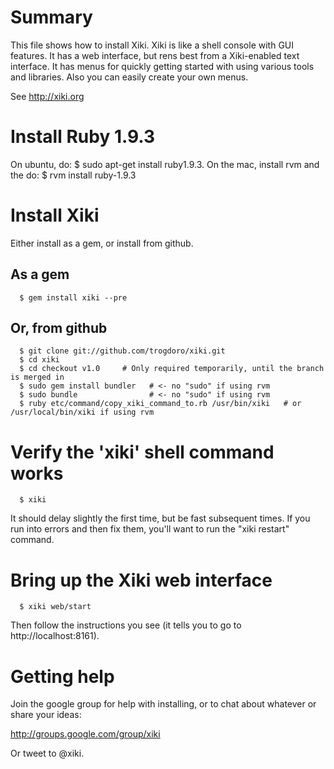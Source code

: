 # Summary

This file shows how to install Xiki.  Xiki is like a shell console with GUI features.  It has a web interface, but rens best from a Xiki-enabled text interface.  It has menus for quickly getting started with using various tools and libraries.  Also you can easily create your own menus.

See http://xiki.org

# Install Ruby 1.9.3

On ubuntu, do: $ sudo apt-get install ruby1.9.3.
On the mac, install rvm and the do: $ rvm install ruby-1.9.3

# Install Xiki

Either install as a gem, or install from github.

## As a gem

      $ gem install xiki --pre

## Or, from github

      $ git clone git://github.com/trogdoro/xiki.git
      $ cd xiki
      $ cd checkout v1.0     # Only required temporarily, until the branch is merged in
      $ sudo gem install bundler   # <- no "sudo" if using rvm
      $ sudo bundle                # <- no "sudo" if using rvm
      $ ruby etc/command/copy_xiki_command_to.rb /usr/bin/xiki   # or /usr/local/bin/xiki if using rvm

# Verify the 'xiki' shell command works

      $ xiki

It should delay slightly the first time, but be fast subsequent
times.  If you run into errors and then fix them, you'll want to
run the "xiki restart" command.

# Bring up the Xiki web interface

      $ xiki web/start

Then follow the instructions you see (it tells you to go to http://localhost:8161).

# Getting help

Join the google group for help with installing, or to chat about
whatever or share your ideas:

http://groups.google.com/group/xiki

Or tweet to @xiki.
